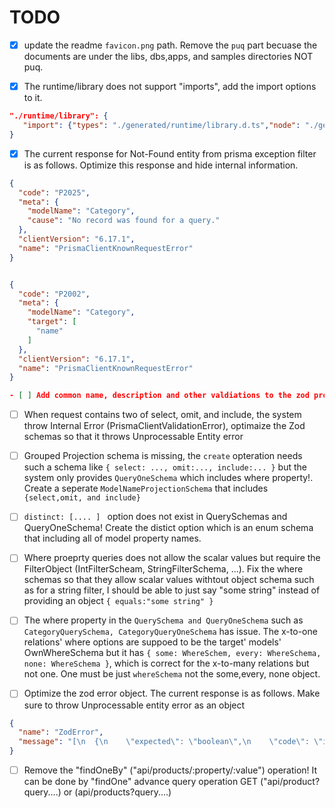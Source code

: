 # TODO 

- [x] update the readme `favicon.png` path. Remove the `puq` part becuase the documents are under the libs, dbs,apps, and samples directories NOT puq. 


- [x] The runtime/library does not support "imports", add the import options to it. 
````json
"./runtime/library": {
   "import": {"types": "./generated/runtime/library.d.ts","node": "./generated/runtime/library.js"}
}

````


- [x] The current response for Not-Found entity from prisma exception filter is as follows. Optimize this response and hide internal information. 
````json
{
  "code": "P2025",
  "meta": {
    "modelName": "Category",
    "cause": "No record was found for a query."
  },
  "clientVersion": "6.17.1",
  "name": "PrismaClientKnownRequestError"
}


{
  "code": "P2002",
  "meta": {
    "modelName": "Category",
    "target": [
      "name"
    ]
  },
  "clientVersion": "6.17.1",
  "name": "PrismaClientKnownRequestError"
}

- [ ] Add common name, description and other valdiations to the zod properties.

````

- [ ] When request contains two of select, omit, and include, the system throw Internal Error (PrismaClientValidationError), optimaize the Zod schemas so that it throws Unprocessable Entity error

- [ ] Grouped Projection schema is missing, the `create` opteration needs such a schema like `{ select: ..., omit:..., include:... }` but the system only provides `QueryOneSchema` which includes where property!. Create a seperate `ModelNameProjectionSchema` that includes `{select,omit, and include}`

- [ ]  `distinct: [.... ] ` option does not exist in QuerySchemas and QueryOneSchema! Create the distict option which is an enum schema that including all of model property names.



- [ ] Where proeprty queries does not allow the scalar values but require the FilterObject (IntFilterScheam, StringFilterSchema, ...). Fix the where schemas so that they allow scalar values withtout object schema such as for a string filter, I should be able to just say "some string" instead of providing an object `{ equals:"some string" }`


- [ ] The where property in the `QuerySchema and QueryOneSchema` such as `CategoryQuerySchema, CategoryQueryOneSchema` has issue. The x-to-one relations' where options are suppoed to be the target' models' OwnWhereSchema but it has `{ some: WhereSchem, every: WhereSchema, none: WhereSchema }`, which is correct for the x-to-many relations but not one. One must be just `whereSchema` not the some,every, none object.




- [ ] Optimize the zod error object. The current response is as follows. Make sure to throw Unprocessable entity error as an object 

````json 
{
  "name": "ZodError",
  "message": "[\n  {\n    \"expected\": \"boolean\",\n    \"code\": \"invalid_type\",\n    \"path\": [\n      \"select\",\n      \"id\"\n    ],\n    \"message\": \"Invalid input: expected boolean, received number\"\n  }\n]"
}
````


- [ ] Remove the "findOneBy" ("api/products/:property/:value") operation! It can be done by "findOne" advance query operation GET ("api/product?query....) or (api/products?query....)




